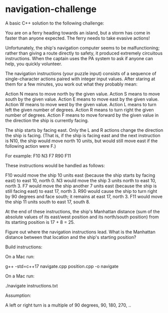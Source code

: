 # navigation-challenge

A basic C++ solution to the following challenge:

You are on a ferry heading towards an island, but a storm has come in faster than anyone expected. The ferry needs to take evasive actions!

Unfortunately, the ship's navigation computer seems to be malfunctioning; rather than giving a route directly to safety, it produced
extremely circuitous instructions. When the captain uses the PA system to ask if anyone can help, you quickly volunteer.

The navigation instructions (your puzzle input) consists of a sequence of single-character actions paired with integer input values.
After staring at them for a few minutes, you work out what they probably mean:

Action N means to move north by the given value.
Action S means to move south by the given value.
Action E means to move east by the given value.
Action W means to move west by the given value.
Action L means to turn left the given number of degrees.
Action R means to turn right the given number of degrees.
Action F means to move forward by the given value in the direction the ship is currently facing.

The ship starts by facing east. Only the L and R actions change the direction the ship is facing. (That is, if the ship is facing east and
the next instruction is N10, the ship would move north 10 units, but would still move east if the following action were F.)

For example:
F10
N3
F7
R90
F11

These instructions would be handled as follows:

F10 would move the ship 10 units east (because the ship starts by facing east) to east 10, north 0.
N3 would move the ship 3 units north to east 10, north 3.
F7 would move the ship another 7 units east (because the ship is still facing east) to east 17, north 3.
R90 would cause the ship to turn right by 90 degrees and face south; it remains at east 17, north 3.
F11 would move the ship 11 units south to east 17, south 8.

At the end of these instructions, the ship's Manhattan distance (sum of the absolute values of its east/west position
and its north/south position) from its starting position is 17 + 8 = 25.

Figure out where the navigation instructions lead. What is the Manhattan distance between that location and the ship's starting position?

Build instructions:

On a Mac run:

g++ -std=c++17 navigate.cpp position.cpp -o navigate

On a Mac run:

./navigate instructions.txt

Assumption:

A left or right turn is a multiple of 90 degrees, 90, 180, 270, ..

